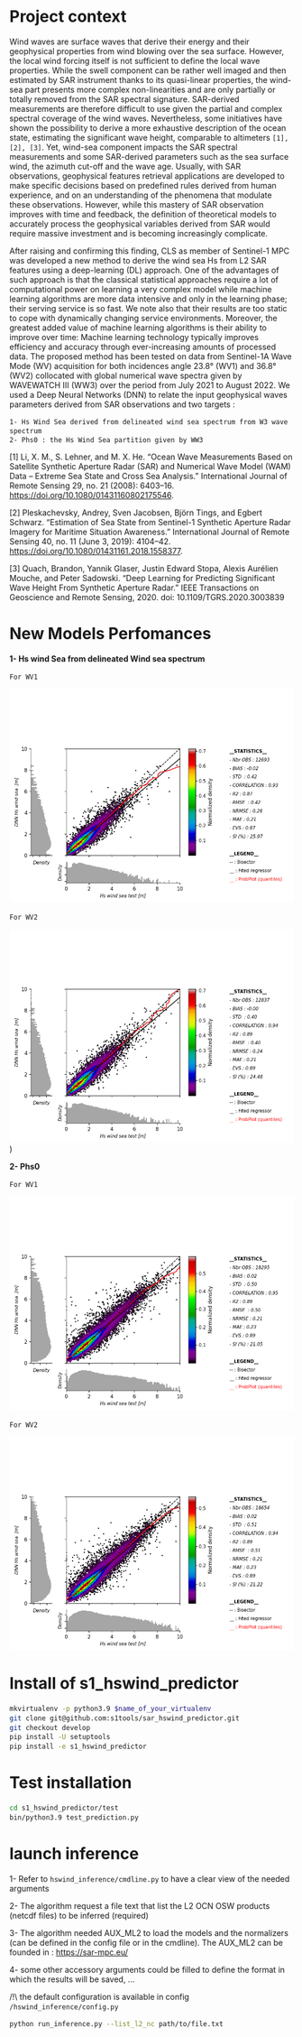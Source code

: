 
Project context
=====================

Wind waves are surface waves that derive their energy and their geophysical properties from wind 
blowing over the sea surface. However, the local wind forcing itself is not sufficient to define the local 
wave properties. While the swell component can be rather well imaged and then estimated by SAR 
instrument thanks to its quasi-linear properties, the wind-sea part presents more complex non-linearities 
and are only partially or totally removed from the SAR spectral signature. SAR-derived measurements are 
therefore difficult to use given the partial and complex spectral coverage of the wind waves. Nevertheless, 
some initiatives have shown the possibility to derive a more exhaustive description of the ocean state, 
estimating the significant wave height, comparable to altimeters ```[1], [2], [3]```. Yet, wind-sea component 
impacts the SAR spectral measurements and some SAR-derived parameters such as the sea surface 
wind, the azimuth cut-off and the wave age.
Usually, with SAR observations, geophysical features retrieval applications are developed to make 
specific decisions based on predefined rules derived from human experience, and on an understanding 
of the phenomena that modulate these observations. However, while this mastery of SAR observation 
improves with time and feedback, the definition of theoretical models to accurately process the 
geophysical variables derived from SAR would require massive investment and is becoming increasingly 
complicate.

After raising and confirming this finding, CLS as member of Sentinel-1 MPC was developed a new method to derive the wind sea
Hs from L2 SAR features using a deep-learning (DL) approach. One of the advantages of such approach 
is that the classical statistical approaches require a lot of computational power on learning a very complex 
model while machine learning algorithms are more data intensive and only in the learning phase; their 
serving service is so fast. We note also that their results are too static to cope with dynamically changing 
service environments. Moreover, the greatest added value of machine learning algorithms is their ability 
to improve over time: Machine learning technology typically improves efficiency and accuracy through 
ever-increasing amounts of processed data.
The proposed method has been tested on data from Sentinel-1A Wave Mode (WV) acquisition for 
both incidences angle 23.8° (WV1) and 36.8° (WV2) collocated with global numerical wave spectra given 
by WAVEWATCH III (WW3) over the period from July 2021 to August 2022. We used a Deep Neural Networks 
(DNN) to relate the input geophysical waves parameters derived from SAR observations and
two targets :

```
1- Hs Wind Sea derived from delineated wind sea spectrum from W3 wave spectrum
2- Phs0 : the Hs Wind Sea partition given by WW3
```

[1] Li, X. M., S. Lehner, and M. X. He. “Ocean Wave Measurements Based on Satellite Synthetic Aperture 
Radar (SAR) and Numerical Wave Model (WAM) Data – Extreme Sea State and Cross Sea Analysis.” 
International Journal of Remote Sensing 29, no. 21 (2008): 6403–16. 
https://doi.org/10.1080/01431160802175546.

[2] Pleskachevsky, Andrey, Sven Jacobsen, Björn Tings, and Egbert Schwarz. “Estimation of Sea State 
from Sentinel-1 Synthetic Aperture Radar Imagery for Maritime Situation Awareness.” International 
Journal of Remote Sensing 40, no. 11 (June 3, 2019): 4104–42.
https://doi.org/10.1080/01431161.2018.1558377.

[3] Quach, Brandon, Yannik Glaser, Justin Edward Stopa, Alexis Aurélien Mouche, and Peter Sadowski. 
“Deep Learning for Predicting Significant Wave Height From Synthetic Aperture Radar.” IEEE 
Transactions on Geoscience and Remote Sensing, 2020.
doi: 10.1109/TGRS.2020.3003839

New Models Perfomances
=====================
**1- Hs wind Sea from delineated Wind sea spectrum**

``For WV1``

![perfo_scatter_view_wv1_swh_windsea_SpecMod_windww3.png](ressources%2Fperfo_scatter_view_wv1_swh_windsea_SpecMod_windww3.png)

``For WV2``

![perfo_scatter_view_wv2_swh_windsea_SpecMod_windww3.png](ressources%2Fperfo_scatter_view_wv2_swh_windsea_SpecMod_windww3.png))


**2- Phs0**

``For WV1``

![perfo_scatter_view_wv1_ww3_part_param_phs0.png](ressources%2Fperfo_scatter_view_wv1_ww3_part_param_phs0.png)

``For WV2``

![perfo_scatter_view_wv2_ww3_part_param_phs0.png](ressources%2Fperfo_scatter_view_wv2_ww3_part_param_phs0.png)

Install of s1_hswind_predictor
==================

```bash
mkvirtualenv -p python3.9 $name_of_your_virtualenv
git clone git@github.com:s1tools/sar_hswind_predictor.git
git checkout develop
pip install -U setuptools
pip install -e s1_hswind_predictor
```

Test installation
===================
```bash
cd s1_hswind_predictor/test
bin/python3.9 test_prediction.py
```

launch inference
=================

1- Refer to ```hswind_inference/cmdline.py``` to have a clear view of the needed arguments

2- The algorithm request a file text that list the L2 OCN OSW products (netcdf files) to be inferred (required)

3- The algorithm needed AUX_ML2 to load the models and the normalizers (can be defined in the config file or in the cmdline). The AUX_ML2 can be founded in : https://sar-mpc.eu/

4- some other accessory arguments could be filled to define the format in which the results will be saved, ...

/!\ the default configuration is available in config ```/hswind_inference/config.py```

```bash
python run_inference.py --list_l2_nc path/to/file.txt
```
